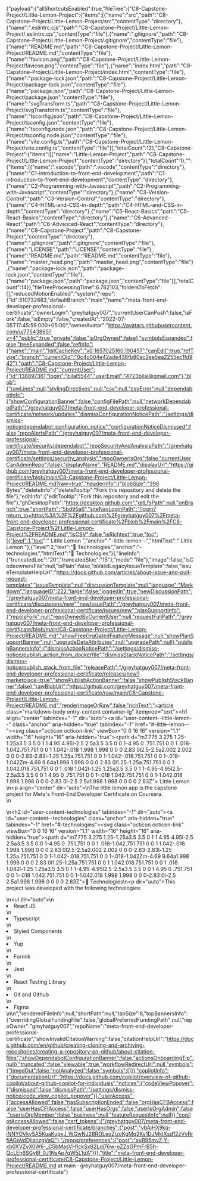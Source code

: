 {"payload":{"allShortcutsEnabled":true,"fileTree":{"C8-Capstone-Project/Little-Lemon-Project":{"items":[{"name":"src","path":"C8-Capstone-Project/Little-Lemon-Project/src","contentType":"directory"},{"name":".eslintrc.cjs","path":"C8-Capstone-Project/Little-Lemon-Project/.eslintrc.cjs","contentType":"file"},{"name":".gitignore","path":"C8-Capstone-Project/Little-Lemon-Project/.gitignore","contentType":"file"},{"name":"README.md","path":"C8-Capstone-Project/Little-Lemon-Project/README.md","contentType":"file"},{"name":"favicon.png","path":"C8-Capstone-Project/Little-Lemon-Project/favicon.png","contentType":"file"},{"name":"index.html","path":"C8-Capstone-Project/Little-Lemon-Project/index.html","contentType":"file"},{"name":"package-lock.json","path":"C8-Capstone-Project/Little-Lemon-Project/package-lock.json","contentType":"file"},{"name":"package.json","path":"C8-Capstone-Project/Little-Lemon-Project/package.json","contentType":"file"},{"name":"svgTransform.ts","path":"C8-Capstone-Project/Little-Lemon-Project/svgTransform.ts","contentType":"file"},{"name":"tsconfig.json","path":"C8-Capstone-Project/Little-Lemon-Project/tsconfig.json","contentType":"file"},{"name":"tsconfig.node.json","path":"C8-Capstone-Project/Little-Lemon-Project/tsconfig.node.json","contentType":"file"},{"name":"vite.config.ts","path":"C8-Capstone-Project/Little-Lemon-Project/vite.config.ts","contentType":"file"}],"totalCount":12},"C8-Capstone-Project":{"items":[{"name":"Little-Lemon-Project","path":"C8-Capstone-Project/Little-Lemon-Project","contentType":"directory"}],"totalCount":1},"":{"items":[{"name":".vscode","path":".vscode","contentType":"directory"},{"name":"C1-introduction-to-front-end-development","path":"C1-introduction-to-front-end-development","contentType":"directory"},{"name":"C2-Programming-with-Javascript","path":"C2-Programming-with-Javascript","contentType":"directory"},{"name":"C3-Version-Control","path":"C3-Version-Control","contentType":"directory"},{"name":"C4-HTML-and-CSS-in-depth","path":"C4-HTML-and-CSS-in-depth","contentType":"directory"},{"name":"C5-React-Basics","path":"C5-React-Basics","contentType":"directory"},{"name":"C6-Advanced-React","path":"C6-Advanced-React","contentType":"directory"},{"name":"C8-Capstone-Project","path":"C8-Capstone-Project","contentType":"directory"},{"name":".gitignore","path":".gitignore","contentType":"file"},{"name":"LICENSE","path":"LICENSE","contentType":"file"},{"name":"README.md","path":"README.md","contentType":"file"},{"name":"master_head.png","path":"master_head.png","contentType":"file"},{"name":"package-lock.json","path":"package-lock.json","contentType":"file"},{"name":"package.json","path":"package.json","contentType":"file"}],"totalCount":14}},"fileTreeProcessingTime":6.782103,"foldersToFetch":[],"reducedMotionEnabled":"system","repo":{"id":510732883,"defaultBranch":"main","name":"meta-front-end-developer-professional-certificate","ownerLogin":"greyhatguy007","currentUserCanPush":false,"isFork":false,"isEmpty":false,"createdAt":"2022-07-05T17:45:59.000+05:00","ownerAvatar":"https://avatars.githubusercontent.com/u/77543865?v=4","public":true,"private":false,"isOrgOwned":false},"symbolsExpanded":false,"treeExpanded":false,"refInfo":{"name":"main","listCacheKey":"v0:1657025160.190457","canEdit":true,"refType":"branch","currentOid":"0c4c004e42ade438fb80ac2ee5ea2255ec1fd942"},"path":"C8-Capstone-Project/Little-Lemon-Project/README.md","currentUser":{"id":138897361,"login":"bilal5544","userEmail":"4723bilal@gmail.com"},"blob":{"rawLines":null,"stylingDirectives":null,"csv":null,"csvError":null,"dependabotInfo":{"showConfigurationBanner":false,"configFilePath":null,"networkDependabotPath":"/greyhatguy007/meta-front-end-developer-professional-certificate/network/updates","dismissConfigurationNoticePath":"/settings/dismiss-notice/dependabot_configuration_notice","configurationNoticeDismissed":false,"repoAlertsPath":"/greyhatguy007/meta-front-end-developer-professional-certificate/security/dependabot","repoSecurityAndAnalysisPath":"/greyhatguy007/meta-front-end-developer-professional-certificate/settings/security_analysis","repoOwnerIsOrg":false,"currentUserCanAdminRepo":false},"displayName":"README.md","displayUrl":"https://github.com/greyhatguy007/meta-front-end-developer-professional-certificate/blob/main/C8-Capstone-Project/Little-Lemon-Project/README.md?raw=true","headerInfo":{"blobSize":"396 Bytes","deleteInfo":{"deleteTooltip":"Fork this repository and delete the file"},"editInfo":{"editTooltip":"Fork this repository and edit the file"},"ghDesktopPath":"https://desktop.github.com","gitLfsPath":null,"onBranch":true,"shortPath":"5bd95a6","siteNavLoginPath":"/login?return_to=https%3A%2F%2Fgithub.com%2Fgreyhatguy007%2Fmeta-front-end-developer-professional-certificate%2Fblob%2Fmain%2FC8-Capstone-Project%2FLittle-Lemon-Project%2FREADME.md","isCSV":false,"isRichtext":true,"toc":[{"level":1,"text":" Little Lemon  ","anchor":"-little-lemon--","htmlText":" Little Lemon  "},{"level":2,"text":"🚀 Technologies","anchor":"-technologies","htmlText":"🚀 Technologies"}],"lineInfo":{"truncatedLoc":"20","truncatedSloc":"15"},"mode":"file"},"image":false,"isCodeownersFile":null,"isPlain":false,"isValidLegacyIssueTemplate":false,"issueTemplateHelpUrl":"https://docs.github.com/articles/about-issue-and-pull-request-templates","issueTemplate":null,"discussionTemplate":null,"language":"Markdown","languageID":222,"large":false,"loggedIn":true,"newDiscussionPath":"/greyhatguy007/meta-front-end-developer-professional-certificate/discussions/new","newIssuePath":"/greyhatguy007/meta-front-end-developer-professional-certificate/issues/new","planSupportInfo":{"repoIsFork":null,"repoOwnedByCurrentUser":null,"requestFullPath":"/greyhatguy007/meta-front-end-developer-professional-certificate/blob/main/C8-Capstone-Project/Little-Lemon-Project/README.md","showFreeOrgGatedFeatureMessage":null,"showPlanSupportBanner":null,"upgradeDataAttributes":null,"upgradePath":null},"publishBannersInfo":{"dismissActionNoticePath":"/settings/dismiss-notice/publish_action_from_dockerfile","dismissStackNoticePath":"/settings/dismiss-notice/publish_stack_from_file","releasePath":"/greyhatguy007/meta-front-end-developer-professional-certificate/releases/new?marketplace=true","showPublishActionBanner":false,"showPublishStackBanner":false},"rawBlobUrl":"https://github.com/greyhatguy007/meta-front-end-developer-professional-certificate/raw/main/C8-Capstone-Project/Little-Lemon-Project/README.md","renderImageOrRaw":false,"richText":"<article class=\"markdown-body entry-content container-lg\" itemprop=\"text\"><h1 align=\"center\" tabindex=\"-1\" dir=\"auto\"><a id=\"user-content--little-lemon--\" class=\"anchor\" aria-hidden=\"true\" tabindex=\"-1\" href=\"#-little-lemon--\"><svg class=\"octicon octicon-link\" viewBox=\"0 0 16 16\" version=\"1.1\" width=\"16\" height=\"16\" aria-hidden=\"true\"><path d=\"m7.775 3.275 1.25-1.25a3.5 3.5 0 1 1 4.95 4.95l-2.5 2.5a3.5 3.5 0 0 1-4.95 0 .751.751 0 0 1 .018-1.042.751.751 0 0 1 1.042-.018 1.998 1.998 0 0 0 2.83 0l2.5-2.5a2.002 2.002 0 0 0-2.83-2.83l-1.25 1.25a.751.751 0 0 1-1.042-.018.751.751 0 0 1-.018-1.042Zm-4.69 9.64a1.998 1.998 0 0 0 2.83 0l1.25-1.25a.751.751 0 0 1 1.042.018.751.751 0 0 1 .018 1.042l-1.25 1.25a3.5 3.5 0 1 1-4.95-4.95l2.5-2.5a3.5 3.5 0 0 1 4.95 0 .751.751 0 0 1-.018 1.042.751.751 0 0 1-1.042.018 1.998 1.998 0 0 0-2.83 0l-2.5 2.5a1.998 1.998 0 0 0 0 2.83Z\"></path></svg></a> Little Lemon  </h1>\n<p align=\"center\" dir=\"auto\">\nThe little lemon app is the capstone project for Meta's Front-End Developer Certificate on Coursera. <br>\n</p>\n<h2 id=\"user-content-technologies\" tabindex=\"-1\" dir=\"auto\"><a id=\"user-content--technologies\" class=\"anchor\" aria-hidden=\"true\" tabindex=\"-1\" href=\"#-technologies\"><svg class=\"octicon octicon-link\" viewBox=\"0 0 16 16\" version=\"1.1\" width=\"16\" height=\"16\" aria-hidden=\"true\"><path d=\"m7.775 3.275 1.25-1.25a3.5 3.5 0 1 1 4.95 4.95l-2.5 2.5a3.5 3.5 0 0 1-4.95 0 .751.751 0 0 1 .018-1.042.751.751 0 0 1 1.042-.018 1.998 1.998 0 0 0 2.83 0l2.5-2.5a2.002 2.002 0 0 0-2.83-2.83l-1.25 1.25a.751.751 0 0 1-1.042-.018.751.751 0 0 1-.018-1.042Zm-4.69 9.64a1.998 1.998 0 0 0 2.83 0l1.25-1.25a.751.751 0 0 1 1.042.018.751.751 0 0 1 .018 1.042l-1.25 1.25a3.5 3.5 0 1 1-4.95-4.95l2.5-2.5a3.5 3.5 0 0 1 4.95 0 .751.751 0 0 1-.018 1.042.751.751 0 0 1-1.042.018 1.998 1.998 0 0 0-2.83 0l-2.5 2.5a1.998 1.998 0 0 0 0 2.83Z\"></path></svg></a>🚀 Technologies</h2>\n<p dir=\"auto\">This project was developed with the following technologies:</p>\n<ul dir=\"auto\">\n<li>React JS</li>\n<li>Typescript</li>\n<li>Styled Components</li>\n<li>Yup</li>\n<li>Formik</li>\n<li>Jest</li>\n<li>React Testing Library</li>\n<li>Git and Github</li>\n<li>Figma</li>\n</ul>\n</article>","renderedFileInfo":null,"shortPath":null,"tabSize":8,"topBannersInfo":{"overridingGlobalFundingFile":false,"globalPreferredFundingPath":null,"repoOwner":"greyhatguy007","repoName":"meta-front-end-developer-professional-certificate","showInvalidCitationWarning":false,"citationHelpUrl":"https://docs.github.com/en/github/creating-cloning-and-archiving-repositories/creating-a-repository-on-github/about-citation-files","showDependabotConfigurationBanner":false,"actionsOnboardingTip":null},"truncated":false,"viewable":true,"workflowRedirectUrl":null,"symbols":{"timedOut":false,"notAnalyzed":false,"symbols":[]}},"copilotInfo":{"documentationUrl":"https://docs.github.com/copilot/overview-of-github-copilot/about-github-copilot-for-individuals","notices":{"codeViewPopover":{"dismissed":false,"dismissPath":"/settings/dismiss-notice/code_view_copilot_popover"}},"userAccess":{"accessAllowed":false,"hasSubscriptionEnded":false,"orgHasCFBAccess":false,"userHasCFIAccess":false,"userHasOrgs":false,"userIsOrgAdmin":false,"userIsOrgMember":false,"business":null,"featureRequestInfo":null}},"copilotAccessAllowed":false,"csrf_tokens":{"/greyhatguy007/meta-front-end-developer-professional-certificate/branches":{"post":"vbAiHX9kq-iNNYOVky5A5KuaKupxJ_WGwNJ28ROLeoZjzoKgMq2Kv1DJMkIXsd12zVvRrfiAGoVdDjianzgVaQ"},"/repos/preferences":{"post":"xvB95mvZ-Y-xb0XVZvX0W6-_C5bMasVH1ckSx82Ldj76w-oZZqGPmFrB5h-QcLEh6SGv8I_0J1NsAp7qW5L1dA"}}},"title":"meta-front-end-developer-professional-certificate/C8-Capstone-Project/Little-Lemon-Project/README.md at main · greyhatguy007/meta-front-end-developer-professional-certificate"}